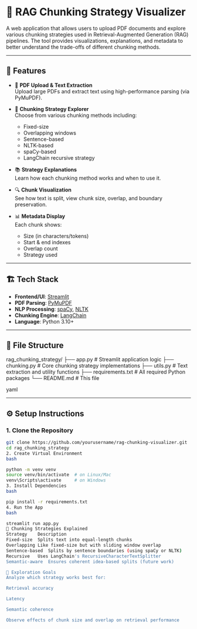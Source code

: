 # 🧠 RAG Chunking Strategy Visualizer

A web application that allows users to upload PDF documents and explore various chunking strategies used in Retrieval-Augmented Generation (RAG) pipelines. The tool provides visualizations, explanations, and metadata to better understand the trade-offs of different chunking methods.

---

## 🚀 Features

- 📄 **PDF Upload & Text Extraction**  
  Upload large PDFs and extract text using high-performance parsing (via PyMuPDF).

- 🧩 **Chunking Strategy Explorer**  
  Choose from various chunking methods including:
  - Fixed-size
  - Overlapping windows
  - Sentence-based
  - NLTK-based
  - spaCy-based
  - LangChain recursive strategy

- 📚 **Strategy Explanations**  
  Learn how each chunking method works and when to use it.

- 🔍 **Chunk Visualization**  
  See how text is split, view chunk size, overlap, and boundary preservation.

- 📊 **Metadata Display**  
  Each chunk shows:
  - Size (in characters/tokens)
  - Start & end indexes
  - Overlap count
  - Strategy used

---

## 🏗️ Tech Stack

- **Frontend/UI**: [Streamlit](https://streamlit.io/)
- **PDF Parsing**: [PyMuPDF](https://pymupdf.readthedocs.io/)
- **NLP Processing**: [spaCy](https://spacy.io/), [NLTK](https://www.nltk.org/)
- **Chunking Engine**: [LangChain](https://python.langchain.com/)
- **Language**: Python 3.10+

---

## 📂 File Structure

rag_chunking_strategy/
├── app.py # Streamlit application logic
├── chunking.py # Core chunking strategy implementations
├── utils.py # Text extraction and utility functions
├── requirements.txt # All required Python packages
└── README.md # This file

yaml


---

## ⚙️ Setup Instructions

### 1. Clone the Repository
```bash
git clone https://github.com/yourusername/rag-chunking-visualizer.git
cd rag_chunking_strategy
2. Create Virtual Environment
bash

python -m venv venv
source venv/bin/activate  # on Linux/Mac
venv\Scripts\activate     # on Windows
3. Install Dependencies
bash

pip install -r requirements.txt
4. Run the App
bash

streamlit run app.py
📌 Chunking Strategies Explained
Strategy	Description
Fixed-size	Splits text into equal-length chunks
Overlapping	Like fixed-size but with sliding window overlap
Sentence-based	Splits by sentence boundaries (using spaCy or NLTK)
Recursive	Uses LangChain's RecursiveCharacterTextSplitter
Semantic-aware	Ensures coherent idea-based splits (future work)

🧪 Exploration Goals
Analyze which strategy works best for:

Retrieval accuracy

Latency

Semantic coherence

Observe effects of chunk size and overlap on retrieval performance

